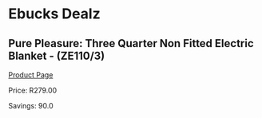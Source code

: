 
# Ebucks Dealz
## Pure Pleasure: Three Quarter Non Fitted Electric Blanket - (ZE110/3)
[Product Page](https://www.ebucks.com/web/shop/productSelected.do?prodId=1155260517&catId=1157551316)

Price: R279.00

Savings: 90.0


	